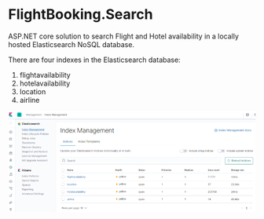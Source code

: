 # FlightBooking.Search
ASP.NET core solution to search Flight and Hotel availability in a locally hosted Elasticsearch NoSQL database.

There are four indexes in the Elasticsearch database:
  1. flightavailability  
  2. hotelavailability
  3. location
  4. airline
  
  ![](_MISC/Images/kibanaindexes.PNG)

